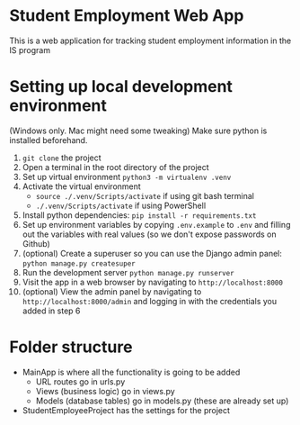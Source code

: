 # Student Employment Web App
This is a web application for tracking student employment information in the IS program

# Setting up local development environment
(Windows only. Mac might need some tweaking)
Make sure python is installed beforehand.
1. `git clone` the project
2. Open a terminal in the root directory of the project
3. Set up virtual environment `python3 -m virtualenv .venv`
4. Activate the virtual environment
    - `source ./.venv/Scripts/activate` if using git bash terminal
    - `./.venv/Scripts/activate` if using PowerShell
5. Install python dependencies: `pip install -r requirements.txt`
6. Set up environment variables by copying `.env.example` to `.env` and filling out the variables with real values (so we don't expose passwords on Github)
7. (optional) Create a superuser so you can use the Django admin panel: `python manage.py createsuper`
8. Run the development server `python manage.py runserver`
9. Visit the app in a web browser by navigating to `http://localhost:8000`
10. (optional) View the admin panel by navigating to `http://localhost:8000/admin` and logging in with the credentials you added in step 6

# Folder structure
- MainApp is where all the functionality is going to be added
    - URL routes go in urls.py
    - Views (business logic) go in views.py
    - Models (database tables) go in models.py (these are already set up)
- StudentEmployeeProject has the settings for the project
